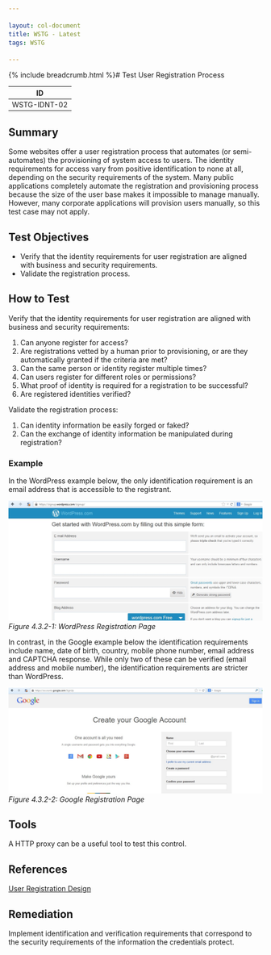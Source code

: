 ```yaml
---

layout: col-document
title: WSTG - Latest
tags: WSTG

---
```


{% include breadcrumb.html %}# Test User Registration Process

|ID          |
|------------|
|WSTG-IDNT-02|

## Summary

Some websites offer a user registration process that automates (or semi-automates) the provisioning of system access to users. The identity requirements for access vary from positive identification to none at all, depending on the security requirements of the system. Many public applications completely automate the registration and provisioning process because the size of the user base makes it impossible to manage manually. However, many corporate applications will provision users manually, so this test case may not apply.

## Test Objectives

- Verify that the identity requirements for user registration are aligned with business and security requirements.
- Validate the registration process.

## How to Test

Verify that the identity requirements for user registration are aligned with business and security requirements:

1. Can anyone register for access?
2. Are registrations vetted by a human prior to provisioning, or are they automatically granted if the criteria are met?
3. Can the same person or identity register multiple times?
4. Can users register for different roles or permissions?
5. What proof of identity is required for a registration to be successful?
6. Are registered identities verified?

Validate the registration process:

1. Can identity information be easily forged or faked?
2. Can the exchange of identity information be manipulated during registration?

### Example

In the WordPress example below, the only identification requirement is an email address that is accessible to the registrant.

![WordPress Registration Page](images/Wordpress_registration_page.jpg)\
*Figure 4.3.2-1: WordPress Registration Page*

In contrast, in the Google example below the identification requirements include name, date of birth, country, mobile phone number, email address and CAPTCHA response. While only two of these can be verified (email address and mobile number), the identification requirements are stricter than WordPress.

![Google Registration Page](images/Google_registration_page.jpg)\
*Figure 4.3.2-2: Google Registration Page*

## Tools

A HTTP proxy can be a useful tool to test this control.

## References

[User Registration Design](https://mashable.com/2011/06/09/user-registration-design/)

## Remediation

Implement identification and verification requirements that correspond to the security requirements of the information the credentials protect.

